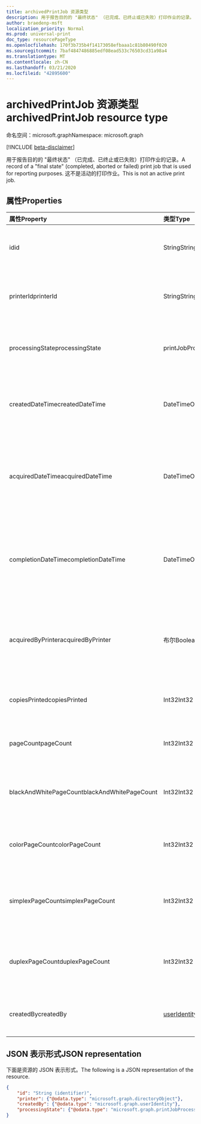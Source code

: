 ```yaml
---
title: archivedPrintJob 资源类型
description: 用于报告目的的 "最终状态" （已完成、已终止或已失败）打印作业的记录。 这不是活动的打印作业。
author: braedenp-msft
localization_priority: Normal
ms.prod: universal-print
doc_type: resourcePageType
ms.openlocfilehash: 170f3b735b4f14173058efbaaa1c81b80490f020
ms.sourcegitcommit: 7baf4847486885edf08ead533c76503cd31a98a4
ms.translationtype: MT
ms.contentlocale: zh-CN
ms.lasthandoff: 03/21/2020
ms.locfileid: "42895600"
---
```

# <a name="archivedprintjob-resource-type"></a><span data-ttu-id="185d3-104">archivedPrintJob 资源类型</span><span class="sxs-lookup"><span data-stu-id="185d3-104">archivedPrintJob resource type</span></span>

<span data-ttu-id="185d3-105">命名空间：microsoft.graph</span><span class="sxs-lookup"><span data-stu-id="185d3-105">Namespace: microsoft.graph</span></span>

[!INCLUDE [beta-disclaimer](../../includes/beta-disclaimer.md)]

<span data-ttu-id="185d3-106">用于报告目的的 "最终状态" （已完成、已终止或已失败）打印作业的记录。</span><span class="sxs-lookup"><span data-stu-id="185d3-106">A record of a "final state" (completed, aborted or failed) print job that is used for reporting purposes.</span></span> <span data-ttu-id="185d3-107">这不是活动的打印作业。</span><span class="sxs-lookup"><span data-stu-id="185d3-107">This is not an active print job.</span></span>

## <a name="properties"></a><span data-ttu-id="185d3-108">属性</span><span class="sxs-lookup"><span data-stu-id="185d3-108">Properties</span></span>
| <span data-ttu-id="185d3-109">属性</span><span class="sxs-lookup"><span data-stu-id="185d3-109">Property</span></span>     | <span data-ttu-id="185d3-110">类型</span><span class="sxs-lookup"><span data-stu-id="185d3-110">Type</span></span>        | <span data-ttu-id="185d3-111">说明</span><span class="sxs-lookup"><span data-stu-id="185d3-111">Description</span></span> |
|:-------------|:------------|:------------|
|<span data-ttu-id="185d3-112">id</span><span class="sxs-lookup"><span data-stu-id="185d3-112">id</span></span>|<span data-ttu-id="185d3-113">String</span><span class="sxs-lookup"><span data-stu-id="185d3-113">String</span></span>|<span data-ttu-id="185d3-114">存档的打印作业的 GUID。</span><span class="sxs-lookup"><span data-stu-id="185d3-114">The archived print job's GUID.</span></span> <span data-ttu-id="185d3-115">只读。</span><span class="sxs-lookup"><span data-stu-id="185d3-115">Read-only.</span></span>|
|<span data-ttu-id="185d3-116">printerId</span><span class="sxs-lookup"><span data-stu-id="185d3-116">printerId</span></span>|<span data-ttu-id="185d3-117">String</span><span class="sxs-lookup"><span data-stu-id="185d3-117">String</span></span>|<span data-ttu-id="185d3-118">作业排队等待的打印机 ID。</span><span class="sxs-lookup"><span data-stu-id="185d3-118">The printer ID that the job was queued for.</span></span> <span data-ttu-id="185d3-119">只读。</span><span class="sxs-lookup"><span data-stu-id="185d3-119">Read-only.</span></span>|
|<span data-ttu-id="185d3-120">processingState</span><span class="sxs-lookup"><span data-stu-id="185d3-120">processingState</span></span>|<span data-ttu-id="185d3-121">printJobProcessingState</span><span class="sxs-lookup"><span data-stu-id="185d3-121">printJobProcessingState</span></span>|<span data-ttu-id="185d3-122">打印作业的最终处理状态。</span><span class="sxs-lookup"><span data-stu-id="185d3-122">The print job's final processing state.</span></span> <span data-ttu-id="185d3-123">只读。</span><span class="sxs-lookup"><span data-stu-id="185d3-123">Read-only.</span></span>|
|<span data-ttu-id="185d3-124">createdDateTime</span><span class="sxs-lookup"><span data-stu-id="185d3-124">createdDateTime</span></span>|<span data-ttu-id="185d3-125">DateTimeOffset</span><span class="sxs-lookup"><span data-stu-id="185d3-125">DateTimeOffset</span></span>|<span data-ttu-id="185d3-126">创建作业时的 dateTimeOffset。</span><span class="sxs-lookup"><span data-stu-id="185d3-126">The dateTimeOffset when the job was created.</span></span> <span data-ttu-id="185d3-127">只读。</span><span class="sxs-lookup"><span data-stu-id="185d3-127">Read-only.</span></span>|
|<span data-ttu-id="185d3-128">acquiredDateTime</span><span class="sxs-lookup"><span data-stu-id="185d3-128">acquiredDateTime</span></span>|<span data-ttu-id="185d3-129">DateTimeOffset</span><span class="sxs-lookup"><span data-stu-id="185d3-129">DateTimeOffset</span></span>|<span data-ttu-id="185d3-130">打印机获取作业时的 dateTimeOffset （如果有）。</span><span class="sxs-lookup"><span data-stu-id="185d3-130">The dateTimeOffset when the job was acquired by the printer, if any.</span></span> <span data-ttu-id="185d3-131">只读。</span><span class="sxs-lookup"><span data-stu-id="185d3-131">Read-only.</span></span>|
|<span data-ttu-id="185d3-132">completionDateTime</span><span class="sxs-lookup"><span data-stu-id="185d3-132">completionDateTime</span></span>|<span data-ttu-id="185d3-133">DateTimeOffset</span><span class="sxs-lookup"><span data-stu-id="185d3-133">DateTimeOffset</span></span>|<span data-ttu-id="185d3-134">作业完成、取消或终止时的 dateTimeOffset。</span><span class="sxs-lookup"><span data-stu-id="185d3-134">The dateTimeOffset when the job was completed, canceled or aborted.</span></span> <span data-ttu-id="185d3-135">只读。</span><span class="sxs-lookup"><span data-stu-id="185d3-135">Read-only.</span></span>|
|<span data-ttu-id="185d3-136">acquiredByPrinter</span><span class="sxs-lookup"><span data-stu-id="185d3-136">acquiredByPrinter</span></span>|<span data-ttu-id="185d3-137">布尔</span><span class="sxs-lookup"><span data-stu-id="185d3-137">Boolean</span></span>|<span data-ttu-id="185d3-138">如果作业是由打印机获取的，则为 True; 否则为否则为 false。</span><span class="sxs-lookup"><span data-stu-id="185d3-138">True if the job was acquired by a printer; false otherwise.</span></span> <span data-ttu-id="185d3-139">只读。</span><span class="sxs-lookup"><span data-stu-id="185d3-139">Read-only.</span></span>|
|<span data-ttu-id="185d3-140">copiesPrinted</span><span class="sxs-lookup"><span data-stu-id="185d3-140">copiesPrinted</span></span>|<span data-ttu-id="185d3-141">Int32</span><span class="sxs-lookup"><span data-stu-id="185d3-141">Int32</span></span>|<span data-ttu-id="185d3-142">打印的份数。</span><span class="sxs-lookup"><span data-stu-id="185d3-142">The number of copies that were printed.</span></span> <span data-ttu-id="185d3-143">只读。</span><span class="sxs-lookup"><span data-stu-id="185d3-143">Read-only.</span></span>|
|<span data-ttu-id="185d3-144">pageCount</span><span class="sxs-lookup"><span data-stu-id="185d3-144">pageCount</span></span>|<span data-ttu-id="185d3-145">Int32</span><span class="sxs-lookup"><span data-stu-id="185d3-145">Int32</span></span>|<span data-ttu-id="185d3-146">打印的总页数。</span><span class="sxs-lookup"><span data-stu-id="185d3-146">The total number of pages that were printed.</span></span> <span data-ttu-id="185d3-147">只读。</span><span class="sxs-lookup"><span data-stu-id="185d3-147">Read-only.</span></span>|
|<span data-ttu-id="185d3-148">blackAndWhitePageCount</span><span class="sxs-lookup"><span data-stu-id="185d3-148">blackAndWhitePageCount</span></span>|<span data-ttu-id="185d3-149">Int32</span><span class="sxs-lookup"><span data-stu-id="185d3-149">Int32</span></span>|<span data-ttu-id="185d3-150">打印的黑白页面数。</span><span class="sxs-lookup"><span data-stu-id="185d3-150">The number of black and white pages that were printed.</span></span> <span data-ttu-id="185d3-151">只读。</span><span class="sxs-lookup"><span data-stu-id="185d3-151">Read-only.</span></span>|
|<span data-ttu-id="185d3-152">colorPageCount</span><span class="sxs-lookup"><span data-stu-id="185d3-152">colorPageCount</span></span>|<span data-ttu-id="185d3-153">Int32</span><span class="sxs-lookup"><span data-stu-id="185d3-153">Int32</span></span>|<span data-ttu-id="185d3-154">打印的彩色页面的数量。</span><span class="sxs-lookup"><span data-stu-id="185d3-154">The number of color pages that were printed.</span></span> <span data-ttu-id="185d3-155">只读。</span><span class="sxs-lookup"><span data-stu-id="185d3-155">Read-only.</span></span>|
|<span data-ttu-id="185d3-156">simplexPageCount</span><span class="sxs-lookup"><span data-stu-id="185d3-156">simplexPageCount</span></span>|<span data-ttu-id="185d3-157">Int32</span><span class="sxs-lookup"><span data-stu-id="185d3-157">Int32</span></span>|<span data-ttu-id="185d3-158">打印的单面（单面）页面的数量。</span><span class="sxs-lookup"><span data-stu-id="185d3-158">The number of simplex (single-sided) pages that were printed.</span></span> <span data-ttu-id="185d3-159">只读。</span><span class="sxs-lookup"><span data-stu-id="185d3-159">Read-only.</span></span>|
|<span data-ttu-id="185d3-160">duplexPageCount</span><span class="sxs-lookup"><span data-stu-id="185d3-160">duplexPageCount</span></span>|<span data-ttu-id="185d3-161">Int32</span><span class="sxs-lookup"><span data-stu-id="185d3-161">Int32</span></span>|<span data-ttu-id="185d3-162">打印的双工（双面）页面的数量。</span><span class="sxs-lookup"><span data-stu-id="185d3-162">The number of duplex (double-sided) pages that were printed.</span></span> <span data-ttu-id="185d3-163">只读。</span><span class="sxs-lookup"><span data-stu-id="185d3-163">Read-only.</span></span>|
|<span data-ttu-id="185d3-164">createdBy</span><span class="sxs-lookup"><span data-stu-id="185d3-164">createdBy</span></span>|[<span data-ttu-id="185d3-165">userIdentity</span><span class="sxs-lookup"><span data-stu-id="185d3-165">userIdentity</span></span>](useridentity.md)|<span data-ttu-id="185d3-166">创建打印作业的用户。</span><span class="sxs-lookup"><span data-stu-id="185d3-166">The user who created the print job.</span></span> <span data-ttu-id="185d3-167">只读。</span><span class="sxs-lookup"><span data-stu-id="185d3-167">Read-only.</span></span>|

## <a name="json-representation"></a><span data-ttu-id="185d3-168">JSON 表示形式</span><span class="sxs-lookup"><span data-stu-id="185d3-168">JSON representation</span></span>

<span data-ttu-id="185d3-169">下面是资源的 JSON 表示形式。</span><span class="sxs-lookup"><span data-stu-id="185d3-169">The following is a JSON representation of the resource.</span></span>

<!-- {
  "blockType": "resource",
  "optionalProperties": [

  ],
  "@odata.type": "microsoft.graph.archivedPrintJob"
}-->

```json
{
    "id": "String (identifier)",
    "printer": {"@odata.type": "microsoft.graph.directoryObject"},
    "createdBy": {"@odata.type": "microsoft.graph.userIdentity"},
    "processingState": {"@odata.type": "microsoft.graph.printJobProcessingState"}
}
```

<!-- uuid: 8fcb5dbc-d5aa-4681-8e31-b001d5168d79
2015-10-25 14:57:30 UTC -->
<!-- {
  "type": "#page.annotation",
  "description": "archivedPrintJob resource",
  "keywords": "",
  "section": "documentation",
  "tocPath": ""
}-->